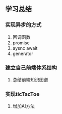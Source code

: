 
## 学习总结

### 实现异步的方式

1. 回调函数
2. promise
3. aysnc await
4. generator

### 建立自己前端体系结构

1. 总结前端知识图谱

### 实现ticTacToe

1. 增加AI方法